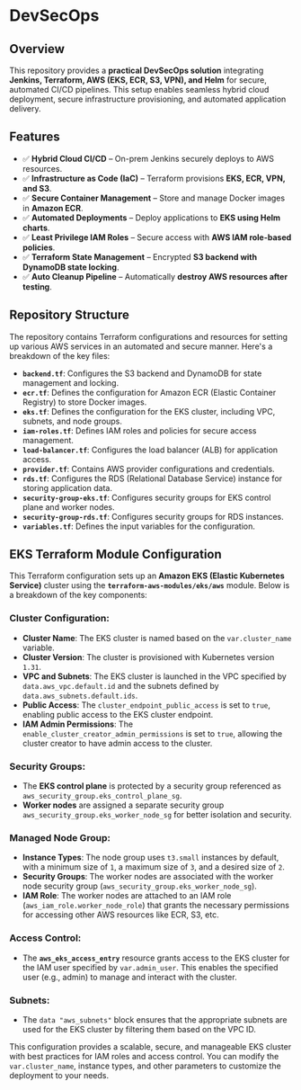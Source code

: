# DevSecOps

## Overview
This repository provides a **practical DevSecOps solution** integrating **Jenkins, Terraform, AWS (EKS, ECR, S3, VPN), and Helm** for secure, automated CI/CD pipelines. This setup enables seamless hybrid cloud deployment, secure infrastructure provisioning, and automated application delivery.

## Features
- ✅ **Hybrid Cloud CI/CD** – On-prem Jenkins securely deploys to AWS resources.
- ✅ **Infrastructure as Code (IaC)** – Terraform provisions **EKS, ECR, VPN, and S3**.
- ✅ **Secure Container Management** – Store and manage Docker images in **Amazon ECR**.
- ✅ **Automated Deployments** – Deploy applications to **EKS using Helm charts**.
- ✅ **Least Privilege IAM Roles** – Secure access with **AWS IAM role-based policies**.
- ✅ **Terraform State Management** – Encrypted **S3 backend with DynamoDB state locking**.
- ✅ **Auto Cleanup Pipeline** – Automatically **destroy AWS resources after testing**.

## Repository Structure

The repository contains Terraform configurations and resources for setting up various AWS services in an automated and secure manner. Here's a breakdown of the key files:

- **`backend.tf`**: Configures the S3 backend and DynamoDB for state management and locking.
- **`ecr.tf`**: Defines the configuration for Amazon ECR (Elastic Container Registry) to store Docker images.
- **`eks.tf`**: Defines the configuration for the EKS cluster, including VPC, subnets, and node groups.
- **`iam-roles.tf`**: Defines IAM roles and policies for secure access management.
- **`load-balancer.tf`**: Configures the load balancer (ALB) for application access.
- **`provider.tf`**: Contains AWS provider configurations and credentials.
- **`rds.tf`**: Configures the RDS (Relational Database Service) instance for storing application data.
- **`security-group-eks.tf`**: Configures security groups for EKS control plane and worker nodes.
- **`security-group-rds.tf`**: Configures security groups for RDS instances.
- **`variables.tf`**: Defines the input variables for the configuration.

## EKS Terraform Module Configuration

This Terraform configuration sets up an **Amazon EKS (Elastic Kubernetes Service)** cluster using the **`terraform-aws-modules/eks/aws`** module. Below is a breakdown of the key components:

### **Cluster Configuration**:
- **Cluster Name**: The EKS cluster is named based on the `var.cluster_name` variable.
- **Cluster Version**: The cluster is provisioned with Kubernetes version `1.31`.
- **VPC and Subnets**: The EKS cluster is launched in the VPC specified by `data.aws_vpc.default.id` and the subnets defined by `data.aws_subnets.default.ids`.
- **Public Access**: The `cluster_endpoint_public_access` is set to `true`, enabling public access to the EKS cluster endpoint.
- **IAM Admin Permissions**: The `enable_cluster_creator_admin_permissions` is set to `true`, allowing the cluster creator to have admin access to the cluster.

### **Security Groups**:
- The **EKS control plane** is protected by a security group referenced as `aws_security_group.eks_control_plane_sg`.
- **Worker nodes** are assigned a separate security group `aws_security_group.eks_worker_node_sg` for better isolation and security.

### **Managed Node Group**:
- **Instance Types**: The node group uses `t3.small` instances by default, with a minimum size of `1`, a maximum size of `3`, and a desired size of `2`.
- **Security Groups**: The worker nodes are associated with the worker node security group (`aws_security_group.eks_worker_node_sg`).
- **IAM Role**: The worker nodes are attached to an IAM role (`aws_iam_role.worker_node_role`) that grants the necessary permissions for accessing other AWS resources like ECR, S3, etc.

### **Access Control**:
- The **`aws_eks_access_entry`** resource grants access to the EKS cluster for the IAM user specified by `var.admin_user`. This enables the specified user (e.g., admin) to manage and interact with the cluster.

### **Subnets**:
- The `data "aws_subnets"` block ensures that the appropriate subnets are used for the EKS cluster by filtering them based on the VPC ID.

This configuration provides a scalable, secure, and manageable EKS cluster with best practices for IAM roles and access control. You can modify the `var.cluster_name`, instance types, and other parameters to customize the deployment to your needs.
